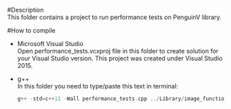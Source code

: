 #Description    
This folder contains a project to run performance tests on PenguinV library.

#How to compile    
- Microsoft Visual Studio    
Open performance_tests.vcxproj file in this folder to create solution for your Visual Studio version. This project was created under Visual Studio 2015.

- g++    
In this folder you need to type/paste this text in terminal:    
	```cpp
	g++ -std=c++11 -Wall performance_tests.cpp ../Library/image_function.cpp ../Library/thread_pool.cpp ../Library/function_pool.cpp performance_test_framework.cpp performance_test_helper.cpp performance_test_image_function.cpp performance_test_function_pool.cpp -o application
	```
